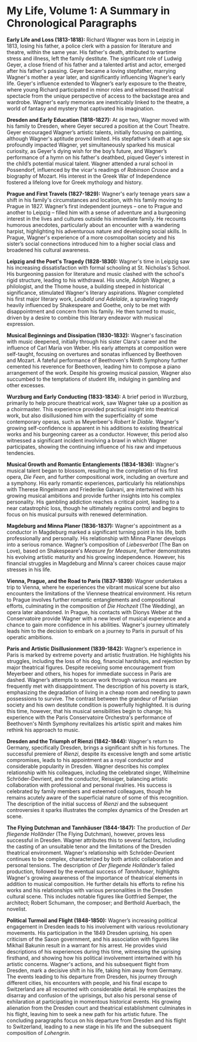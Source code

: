 # My Life, Volume 1: A Summary in Chronological Paragraphs

**Early Life and Loss (1813-1818):** Richard Wagner was born in Leipzig in 1813, losing his father, a police clerk with a passion for literature and theatre, within the same year.  His father's death, attributed to wartime stress and illness, left the family destitute.  The significant role of Ludwig Geyer, a close friend of his father and a talented artist and actor, emerged after his father's passing. Geyer became a loving stepfather,  marrying Wagner's mother a year later, and significantly influencing Wagner’s early life.   Geyer's influence extended to Wagner’s early exposure to the theatre, where young Richard participated in minor roles and witnessed theatrical spectacle from the unique perspective of access to the backstage area and wardrobe.  Wagner's early memories are inextricably linked to the theatre, a world of fantasy and mystery that captivated his imagination.

**Dresden and Early Education (1818-1827):** At age two, Wagner moved with his family to Dresden, where Geyer secured a position at the Court Theatre. Geyer encouraged Wagner’s artistic talents, initially focusing on painting, although Wagner's aptitude proved limited.  His stepfather’s death at age six profoundly impacted Wagner, yet simultaneously sparked his musical curiosity, as Geyer's dying wish for the boy’s future, and Wagner’s  performance of a hymn on his father's deathbed, piqued Geyer's interest in the child’s potential musical talent. Wagner attended a rural school in Possendorf, influenced by the vicar's readings of *Robinson Crusoe* and a biography of Mozart. His interest in the Greek War of Independence fostered a lifelong love for Greek mythology and history.

**Prague and First Travels (1827-1829):** Wagner's early teenage years saw a shift in his family's circumstances and location, with his family moving to Prague in 1827.  Wagner’s  first independent journeys – one to Prague and another to Leipzig – filled him with a sense of adventure and a burgeoning interest in the lives and cultures outside his immediate family.  He recounts humorous anecdotes, particularly about an encounter with a wandering harpist, highlighting his adventurous nature and developing social skills.  In Prague, Wagner's experience of a more cosmopolitan society and his sister’s social connections introduced him to a higher social class and broadened his cultural awareness.

**Leipzig and the Poet's Tragedy (1828-1830):** Wagner's time in Leipzig saw his increasing dissatisfaction with formal schooling at St. Nicholas's School. His burgeoning passion for literature and music clashed with the school's rigid structure, leading to his withdrawal.  His uncle, Adolph Wagner, a philologist, and the Thome house, a building steeped in historical significance, stimulated Wagner's literary aspirations. Wagner completed his first major literary work, *Leubald und Adelaïde*, a sprawling tragedy heavily influenced by Shakespeare and Goethe, only to be met with disappointment and concern from his family.  He then turned to music, driven by a desire to combine this literary endeavor with musical expression.

**Musical Beginnings and Dissipation (1830-1832):** Wagner's fascination with music deepened, initially through his sister Clara's career and the influence of Carl Maria von Weber.  His early attempts at composition were self-taught, focusing on overtures and sonatas influenced by Beethoven and Mozart.  A fateful performance of Beethoven's Ninth Symphony further cemented his reverence for Beethoven, leading him to compose a piano arrangement of the work.  Despite his growing musical passion, Wagner also succumbed to the temptations of student life, indulging in gambling and other excesses.

**Wurzburg and Early Conducting (1833-1834):** A brief period in Wurzburg, primarily to help procure theatrical work, saw Wagner take up a position as a choirmaster.   This experience provided practical insight into theatrical work, but also disillusioned him with the superficiality of some contemporary operas, such as Meyerbeer's *Robert le Diable*. Wagner's growing self-confidence is apparent in his additions to existing theatrical works and his burgeoning career as a conductor.  However, this period also witnessed a significant incident involving a brawl in which Wagner participates, showing the continuing influence of his raw and impetuous tendencies.


**Musical Growth and Romantic Entanglements (1834-1836):** Wagner's musical talent began to blossom,  resulting in the completion of his first opera, *Die Feen*, and further compositional work, including an overture and a symphony. His early romantic experiences, particularly his relationships with Therese Ringelmann and Friederike Galvani, are intertwined with his growing musical ambitions and provide further insights into his complex personality.  His gambling addiction reaches a critical point, leading to a near catastrophic loss, though he ultimately regains control and begins to focus on his musical pursuits with renewed determination.

**Magdeburg and Minna Planer (1836-1837):** Wagner's appointment as a conductor in Magdeburg marked a significant turning point in his life, both professionally and personally.  His relationship with Minna Planer develops into a serious romance.  Wagner’s composition of *Liebesverbot* (The Ban on Love), based on Shakespeare's *Measure for Measure*, further demonstrates his evolving artistic maturity and his growing independence.  However, his financial struggles in Magdeburg and Minna's career choices cause major stresses in his life.

**Vienna, Prague, and the Road to Paris (1837-1839):**  Wagner undertakes a trip to Vienna, where he experiences the vibrant musical scene but also encounters the limitations of the Viennese theatrical environment. His return to Prague involves further romantic entanglements and compositional efforts, culminating in the composition of *Die Hochzeit* (The Wedding), an opera later abandoned. In Prague, his contacts with Dionys Weber at the Conservatoire provide Wagner with a new level of musical experience and a chance to gain more confidence in his abilities. Wagner's journey ultimately leads him to the decision to embark on a journey to Paris in pursuit of his operatic ambitions.

**Paris and Artistic Disillusionment (1839-1842):** Wagner’s experience in Paris is marked by extreme poverty and artistic frustration.  He highlights his struggles, including the loss of his dog, financial hardships, and rejection by major theatrical figures. Despite receiving some encouragement from Meyerbeer and others, his hopes for immediate success in Paris are dashed.  Wagner’s  attempts to secure work through various means are frequently met with disappointment. The description of his poverty is stark, emphasizing the degradation of living in a cheap room and needing to pawn possessions to survive. The contrast between the grandeur of Parisian society and his own destitute condition is powerfully highlighted.  It is during this time, however, that his musical sensibilities begin to change; his experience with the Paris Conservatoire Orchestra's performance of Beethoven's Ninth Symphony revitalizes his artistic spirit and makes him rethink his approach to music.

**Dresden and the Triumph of Rienzi (1842-1844):** Wagner's return to Germany, specifically Dresden, brings a significant shift in his fortunes.  The successful premiere of *Rienzi*, despite its excessive length and some artistic compromises, leads to his appointment as a royal conductor and considerable popularity in Dresden.   Wagner describes his complex relationship with his colleagues, including the celebrated singer, Wilhelmine Schröder-Devrient, and the conductor, Reissiger, balancing artistic collaboration with professional and personal rivalries.  His success is celebrated by family members and esteemed colleagues, though he remains acutely aware of the superficial nature of some of this recognition. The description of the initial success of *Rienzi* and the subsequent controversies it sparks illustrates the complex dynamics of the Dresden art scene.

**The Flying Dutchman and Tannhäuser (1844-1847):** The production of *Der fliegende Holländer* (The Flying Dutchman), however, proves less successful in Dresden.  Wagner attributes this to several factors, including the casting of an unsuitable tenor and the limitations of the Dresden theatrical environment.  Wagner's relationship with Schröder-Devrient continues to be complex, characterized by both artistic collaboration and personal tensions. The description of *Der fliegende Holländer’s* failed production, followed by the eventual success of *Tannhäuser*, highlights Wagner's growing awareness of the importance of theatrical elements in addition to musical composition. He further details his efforts to refine his works and his relationships with various personalities in the Dresden cultural scene. This includes notable figures like Gottfried Semper, the architect; Robert Schumann, the composer; and Berthold Auerbach, the novelist.


**Political Turmoil and Flight (1848-1850):** Wagner’s increasing political engagement in Dresden leads to his involvement with various revolutionary movements. His participation in the 1849 Dresden uprising, his open criticism of the Saxon government, and his association with figures like Mikhail Bakunin result in a warrant for his arrest.  He provides vivid descriptions of his experiences during this time, witnessing the uprising firsthand, and showing how his political involvement intertwined with his artistic concerns. Wagner's actions, and his subsequent flight from Dresden, mark a decisive shift in his life, taking him away from Germany.  The events leading to his departure from Dresden, his journey through different cities, his encounters with people, and his final escape to Switzerland are all recounted with considerable detail.  He emphasizes the disarray and confusion of the uprisings, but also his personal sense of exhilaration at participating in momentous historical events. His growing alienation from the Dresden court and theatrical establishment culminates in his flight, leaving him to seek a new path for his artistic future.  The concluding paragraphs focus on his departure from Dresden and his flight to Switzerland, leading to a new stage in his life and the subsequent composition of *Lohengrin*.
